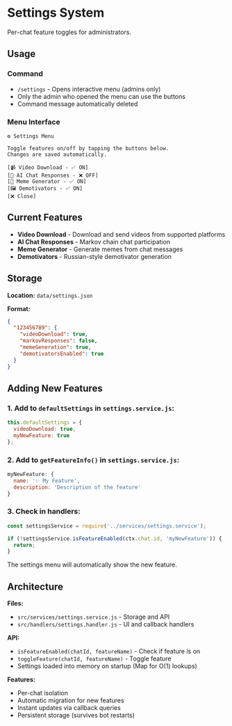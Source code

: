 # Settings System

Per-chat feature toggles for administrators.

## Usage

### Command
- `/settings` - Opens interactive menu (admins only)
- Only the admin who opened the menu can use the buttons
- Command message automatically deleted

### Menu Interface
```
⚙️ Settings Menu

Toggle features on/off by tapping the buttons below.
Changes are saved automatically.

[📹 Video Download - ✅ ON]
[🤖 AI Chat Responses - ❌ OFF]
[🎨 Meme Generator - ✅ ON]
[🖼️ Demotivators - ✅ ON]
[❌ Close]
```

## Current Features

- **Video Download** - Download and send videos from supported platforms
- **AI Chat Responses** - Markov chain chat participation
- **Meme Generator** - Generate memes from chat messages
- **Demotivators** - Russian-style demotivator generation

## Storage

**Location:** `data/settings.json`

**Format:**
```json
{
  "123456789": {
    "videoDownload": true,
    "markovResponses": false,
    "memeGeneration": true,
    "demotivatorsEnabled": true
  }
}
```

## Adding New Features

### 1. Add to `defaultSettings` in `settings.service.js`:
```javascript
this.defaultSettings = {
  videoDownload: true,
  myNewFeature: true
};
```

### 2. Add to `getFeatureInfo()` in `settings.service.js`:
```javascript
myNewFeature: {
  name: '✨ My Feature',
  description: 'Description of the feature'
}
```

### 3. Check in handlers:
```javascript
const settingsService = require('../services/settings.service');

if (!settingsService.isFeatureEnabled(ctx.chat.id, 'myNewFeature')) {
  return;
}
```

The settings menu will automatically show the new feature.

## Architecture

**Files:**
- `src/services/settings.service.js` - Storage and API
- `src/handlers/settings.handler.js` - UI and callback handlers

**API:**
- `isFeatureEnabled(chatId, featureName)` - Check if feature is on
- `toggleFeature(chatId, featureName)` - Toggle feature
- Settings loaded into memory on startup (Map for O(1) lookups)

**Features:**
- Per-chat isolation
- Automatic migration for new features
- Instant updates via callback queries
- Persistent storage (survives bot restarts)

